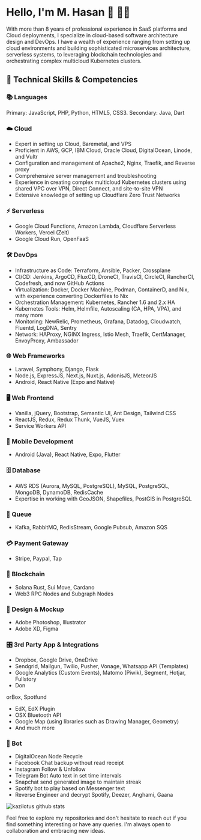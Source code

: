 # Hello, I'm M. Hasan 👋 👨‍💻

With more than 8 years of professional experience in SaaS platforms and Cloud deployments, I specialize in cloud-based software architecture design and DevOps. I have a wealth of experience ranging from setting up cloud environments and building sophisticated microservices architecture, serverless systems, to leveraging blockchain technologies and orchestrating complex multicloud Kubernetes clusters.

## 🔧 Technical Skills & Competencies

### 📚 Languages
Primary: JavaScript, PHP, Python, HTML5, CSS3. Secondary: Java, Dart

### ☁️ Cloud
- Expert in setting up Cloud, Baremetal, and VPS
- Proficient in AWS, GCP, IBM Cloud, Oracle Cloud, DigitalOcean, Linode, and Vultr
- Configuration and management of Apache2, Nginx, Traefik, and Reverse proxy
- Comprehensive server management and troubleshooting
- Experience in creating complex multicloud Kubernetes clusters using shared VPC over VPN, Direct Connect, and site-to-site VPN
- Extensive knowledge of setting up Cloudflare Zero Trust Networks

### ⚡ Serverless
- Google Cloud Functions, Amazon Lambda, Cloudflare Serverless Workers, Vercel (Zeit)
- Google Cloud Run, OpenFaaS

### 🛠️ DevOps
- Infrastructure as Code: Terraform, Ansible, Packer, Crossplane
- CI/CD: Jenkins, ArgoCD, FluxCD, DroneCI, TravisCI, CircleCI, RancherCI, Codefresh, and now GitHub Actions
- Virtualization: Docker, Docker Machine, Podman, ContainerD, and Nix, with experience converting Dockerfiles to Nix
- Orchestration Management: Kubernetes, Rancher 1.6 and 2.x HA
- Kubernetes Tools: Helm, Helmfile, Autoscaling (CA, HPA, VPA), and many more
- Monitoring: NewRelic, Prometheus, Grafana, Datadog, Cloudwatch, Fluentd, LogDNA, Sentry
- Network: HAProxy, NGINX Ingress, Istio Mesh, Traefik, CertManager, EnvoyProxy, Ambassador

### 🌐 Web Frameworks
- Laravel, Symphony, Django, Flask
- Node.js, ExpressJS, Next.js, Nuxt.js, AdonisJS, MeteorJS
- Android, React Native (Expo and Native)

### 🖥️ Web Frontend
- Vanilla, jQuery, Bootstrap, Semantic UI, Ant Design, Tailwind CSS
- ReactJS, Redux, Redux Thunk, VueJS, Vuex
- Service Workers API

### 📱 Mobile Development
- Android (Java), React Native, Expo, Flutter

### 🗄️ Database
- AWS RDS (Aurora, MySQL, PostgreSQL), MySQL, PostgreSQL, MongoDB, DynamoDB, RedisCache
- Expertise in working with GeoJSON, Shapefiles, PostGIS in PostgreSQL

### 🚀 Queue
- Kafka, RabbitMQ, RedisStream, Google Pubsub, Amazon SQS

### 💳 Payment Gateway
- Stripe, Paypal, Tap

### 🔗 Blockchain
- Solana Rust, Sui Move, Cardano
- Web3 RPC Nodes and Subgraph Nodes

### 🎨 Design & Mockup
- Adobe Photoshop, Illustrator
- Adobe XD, Figma

### 🎛️ 3rd Party App & Integrations
- Dropbox, Google Drive, OneDrive
- Sendgrid, Mailgun, Twilio, Pusher, Vonage, Whatsapp API (Templates)
- Google Analytics (Custom Events), Matomo (Piwik), Segment, Hotjar, Fullstory
- Don

orBox, Spotfund
- EdX, EdX Plugin
- OSX Bluetooth API
- Google Map (using libraries such as Drawing Manager, Geometry)
- And much more

### 🤖 Bot
- DigitalOcean Node Recycle
- Facebook Chat backup without read receipt
- Instagram Follow & Unfollow
- Telegram Bot Auto text in set time intervals
- Snapchat send generated image to maintain streak
- Spotify bot to play based on Messenger text
- Reverse Engineer and decrypt Spotify, Deezer, Anghami, Gaana

![kazilotus github stats](https://github-readme-stats.vercel.app/api?username=kazilotus&show_icons=true&hide_border=true)

Feel free to explore my repositories and don't hesitate to reach out if you find something interesting or have any queries. I'm always open to collaboration and embracing new ideas.